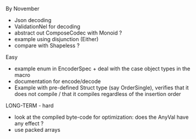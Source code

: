 By November
- Json decoding
- ValidationNel for decoding 
- abstract out ComposeCodec with Monoid ?
- example using disjunction (Either)
- compare with Shapeless ?

Easy
- example enum in EncoderSpec + deal with the case object types in the macro
- documentation for encode/decode
- Example with pre-defined Struct type (say OrderSingle), verifies that it does not compile / that it compiles regardless of the insertion order

LONG-TERM - hard
- look at the compiled byte-code for optimization: does the AnyVal have any effect ?
- use packed arrays